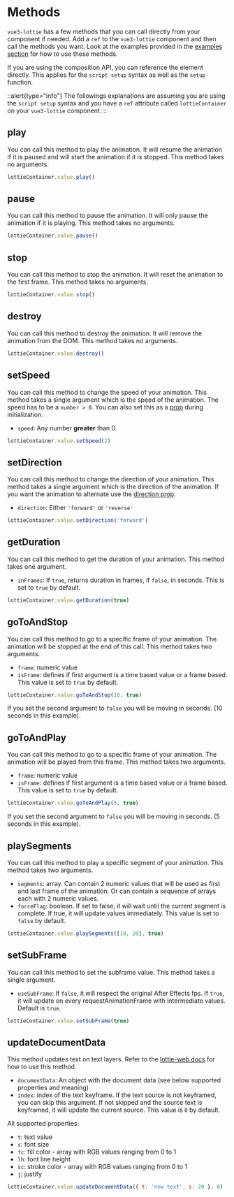 # Methods

`vue3-lottie` has a few methods that you can call directly from your component if needed. Add a `ref` to the `vue3-lottie` component and then call the methods you want. Look at the examples provided in the [examples section](/examples#controlling-the-animation) for how to use these methods.

If you are using the composition API, you can reference the element directly. This applies for the `script setup` syntax as well as the `setup` function.

::alert{type="info"}
The followings explanations are assuming you are using the `script setup` syntax and you have a `ref` attribute called `lottieContainer` on your `vue3-lottie` component.
::

## play

You can call this method to play the animation. It will resume the animation if it is paused and will start the animation if it is stopped. This method takes no arguments.

```js
lottieContainer.value.play()
```

## pause

You can call this method to pause the animation. It will only pause the animation if it is playing. This method takes no arguments.

```js
lottieContainer.value.pause()
```

## stop

You can call this method to stop the animation. It will reset the animation to the first frame. This method takes no arguments.

```js
lottieContainer.value.stop()
```

## destroy

You can call this method to destroy the animation. It will remove the animation from the DOM. This method takes no arguments.

```js
lottieContainer.value.destroy()
```

## setSpeed

You can call this method to change the speed of your animation. This method takes a single argument which is the speed of the animation. The speed has to be a `number > 0`. You can also set this as a [prop](#speed) during initialization.

- `speed`: Any number **greater** than 0.

```js
lottieContainer.value.setSpeed(2)
```

## setDirection

You can call this method to change the direction of your animation. This method takes a single argument which is the direction of the animation. If you want the animation to alternate use the [direction prop](#direction).

- `direction`: Either `'forward'` or `'reverse'`

```js
lottieContainer.value.setDirection('forward')
```

## getDuration

You can call this method to get the duration of your animation. This method takes one argument.

- `inFrames`: If `true`, returns duration in frames, if `false`, in seconds. This is set to `true` by default.

```js
lottieContainer.value.getDuration(true)
```

## goToAndStop

You can call this method to go to a specific frame of your animation. The animation will be stopped at the end of this call. This method takes two arguments.

- `frame`: numeric value
- `isFrame`: defines if first argument is a time based value or a frame based. This value is set to `true` by default.

```js
lottieContainer.value.goToAndStop(10, true)
```

If you set the second argument to `false` you will be moving in seconds. (10 seconds in this example).

## goToAndPlay

You can call this method to go to a specific frame of your animation. The animation will be played from this frame. This method takes two arguments.

- `frame`: numeric value
- `isFrame`: defines if first argument is a time based value or a frame based. This value is set to `true` by default.

```js
lottieContainer.value.goToAndPlay(5, true)
```

If you set the second argument to `false` you will be moving in seconds. (5 seconds in this example).

## playSegments

You can call this method to play a specific segment of your animation. This method takes two arguments.

- `segments`: array. Can contain 2 numeric values that will be used as first and last frame of the animation. Or can contain a sequence of arrays each with 2 numeric values.
- `forceFlag`: boolean. If set to false, it will wait until the current segment is complete. If true, it will update values immediately. This value is set to `false` by default.

```js
lottieContainer.value.playSegments([10, 20], true)
```

## setSubFrame

You can call this method to set the subframe value. This method takes a single argument.

- `useSubFrame`: If `false`, it will respect the original After Effects fps. If `true`, it will update on every requestAnimationFrame with intermediate values. Default is `true`.

```js
lottieContainer.value.setSubFrame(true)
```

## updateDocumentData

This method updates text on text layers. Refer to the [lottie-web docs](https://github.com/airbnb/lottie-web/wiki/TextLayer.updateDocumentData) for how to use this method.

- `documentData`: An object with the document data (see below supported properties and meaning)
- `index`: index of the text keyframe. If the text source is not keyframed, you can skip this argument. If not skipped and the source text is keyframed, it will update the current source. This value is `0` by default.

All supported properties:

- `t`: text value
- `s`: font size
- `fc`: fill color - array with RGB values ranging from 0 to 1
- `lh`: font line height
- `sc`: stroke color - array with RGB values ranging from 0 to 1
- `j`: justify

```js
lottieContainer.value.updateDocumentData({ t: 'new text', s: 20 }, 0)
```
